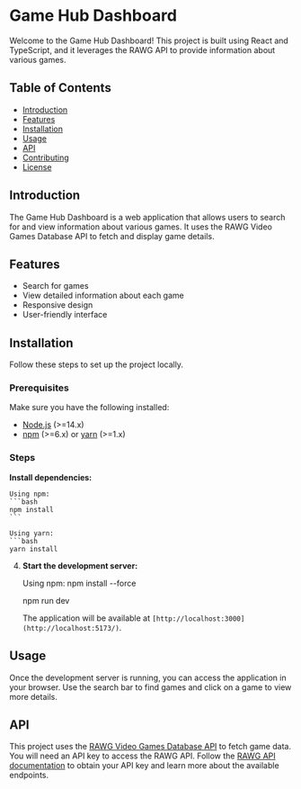 # Game Hub Dashboard

Welcome to the Game Hub Dashboard! This project is built using React and TypeScript, and it leverages the RAWG API to provide information about various games.

## Table of Contents

- [Introduction](#introduction)
- [Features](#features)
- [Installation](#installation)
- [Usage](#usage)
- [API](#api)
- [Contributing](#contributing)
- [License](#license)

## Introduction

The Game Hub Dashboard is a web application that allows users to search for and view information about various games. It uses the RAWG Video Games Database API to fetch and display game details.

## Features

- Search for games
- View detailed information about each game
- Responsive design
- User-friendly interface

## Installation

Follow these steps to set up the project locally.

### Prerequisites

Make sure you have the following installed:

- [Node.js](https://nodejs.org/) (>=14.x)
- [npm](https://www.npmjs.com/) (>=6.x) or [yarn](https://yarnpkg.com/) (>=1.x)

### Steps
 **Install dependencies:**

    Using npm:
    ```bash
    npm install
    ```

    Using yarn:
    ```bash
    yarn install
  

4. **Start the development server:**

    Using npm:
   npm install --force

   npm run dev


    The application will be available at `[http://localhost:3000](http://localhost:5173/)`.

## Usage

Once the development server is running, you can access the application in your browser. Use the search bar to find games and click on a game to view more details.

## API

This project uses the [RAWG Video Games Database API](https://rawg.io/apidocs) to fetch game data. You will need an API key to access the RAWG API. Follow the [RAWG API documentation](https://rawg.io/apidocs) to obtain your API key and learn more about the available endpoints.


